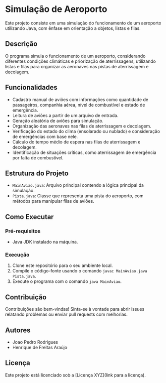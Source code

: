 # Simulação de Aeroporto

Este projeto consiste em uma simulação do funcionamento de um aeroporto utilizando Java, com ênfase em orientação a objetos, listas e filas.

## Descrição

O programa simula o funcionamento de um aeroporto, considerando diferentes condições climáticas e priorização de aterrissagens, utilizando listas e filas para organizar as aeronaves nas pistas de aterrissagem e decolagem.

## Funcionalidades

- Cadastro manual de aviões com informações como quantidade de passageiros, companhia aérea, nível de combustível e estado de emergência.
- Leitura de aviões a partir de um arquivo de entrada.
- Geração aleatória de aviões para simulação.
- Organização das aeronaves nas filas de aterrissagem e decolagem.
- Verificação do estado do clima (ensolarado ou nublado) e consideração de emergências com base nele.
- Cálculo do tempo médio de espera nas filas de aterrissagem e decolagem.
- Identificação de situações críticas, como aterrissagem de emergência por falta de combustível.

## Estrutura do Projeto

- `MainAviao.java`: Arquivo principal contendo a lógica principal da simulação.
- `Pista.java`: Classe que representa uma pista do aeroporto, com métodos para manipular filas de aviões.

## Como Executar

### Pré-requisitos

- Java JDK instalado na máquina.

### Execução

1. Clone este repositório para o seu ambiente local.
2. Compile o código-fonte usando o comando `javac MainAviao.java Pista.java`.
3. Execute o programa com o comando `java MainAviao`.

## Contribuição

Contribuições são bem-vindas! Sinta-se à vontade para abrir issues relatando problemas ou enviar pull requests com melhorias.

## Autores

- Joao Pedro Rodrigues
- Henrique de Freitas Araújo

## Licença

Este projeto está licenciado sob a [Licença XYZ](link para a licença).
